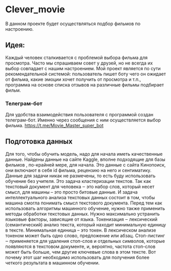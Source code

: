 # Clever_movie
В данном проекте будет осуществляться подбор фильмов по настроению.
## Идея:
Каждый человек сталкивается с проблемой выбора фильма для просмотра. Часто мы спрашиваем совет у друзей, но не всегда их выбор совпадает с нашим настроением. Мой проект является по сути рекомендательной системой: пользователь пишет боту чего он ожидает от фильма, какие эмоции хочет получить от просмотра и т.п., программа на основе списка отзывов на различные фильмы подбирает фильм.
### Телеграм-бот
Для удобства взаимодействия пользователя с программой создан телеграм-бот. Именно через сообщения с ним осуществляется выбор фильма.
https://t.me/Movie_Master_super_bot
## Подготовка данных
Для того, чтобы обучить модель, надо для начала иметь качественные данные.
Найдены данные на сайте Kaggle, вполне подходящие для базы фильмов , по-крайней мере, для начала. Это данные с сайта Кинопоиск, они включают в себя id фильма, рецензию на него и сентиматику. 
Данные для задачи никак не размечены, то есть буду использовать обучение без учителя. Это задача кластеризации текстов. 
Так как текстовый документ для человека ‒ это набор слов, который несет смысл, для машины – это просто битовые данные. И задача интеллектуального анализа текстовых данных состоит в том, чтобы машина смогла понимать смысл текстового документа. Перед тем как использовать алгоритмы машинного обучение, нужно также применить методы обработки текстовых данных. Нужно максимально устранить языковые факторы, зависящие от языка. 
Токенизация ‒ лексический (семантический) анализ текста, который находит минимальную единицу в тексте. Минимальная единица – это токен. В лексическом анализе токеном может быть одно слово, предложение или абзац.
Стоп-листинг ‒ применяется для удаления стоп-слов и отдельных символов, которые появляются в текстовом документе, и, вероятно, частота стоп-слов может быть больше, чем другие ключевые слова в этом тексте. Вот почему этот шаг необходимо использовать для получения более четкого результата в машинном обучении.
